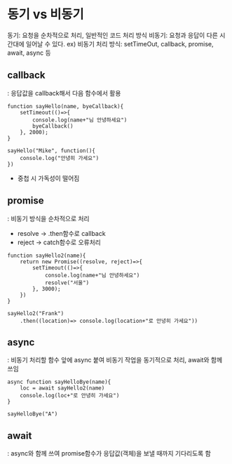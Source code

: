 # 동기 vs 비동기
동기: 요청을 순차적으로 처리, 일반적인 코드 처리 방식
비동기: 요청과 응답이 다른 시간대에 일어날 수 있다.
ex) 비동기 처리 방식: setTimeOut, callback, promise, await, async 등

## callback
: 응답값을 callback해서 다음 함수에서 활용

```
function sayHello(name, byeCallback){
    setTimeout(()=>{
        console.log(name+"님 안녕하세요")
        byeCallback()
    }, 2000);
}

sayHello("Mike", function(){
    console.log("안녕히 가세요")
})
```
- 중첩 시 가독성이 떨어짐

## promise
: 비동기 방식을 순차적으로 처리
- resolve -> .then함수로 callback 
- reject -> catch함수로 오류처리
```
function sayHello2(name){
    return new Promise((resolve, reject)=>{
        setTimeout(()=>{
            console.log(name+"님 안녕하세요")
            resolve("서울")
        }, 3000);
    })
}

sayHello2("Frank")
    .then((location)=> console.log(location+"로 안녕히 가세요"))
```

## async
: 비동기 처리할 함수 앞에 async 붙여 비동기 작업을 동기적으로 처리, await와 함께 쓰임
```
async function sayHelloBye(name){
    loc = await sayHello2(name)
    console.log(loc+"로 안녕히 가세요")
}

sayHelloBye("A")
```

## await
: async와 함께 쓰여 promise함수가 응답값(객체)을 보낼 때까지 기다리도록 함
